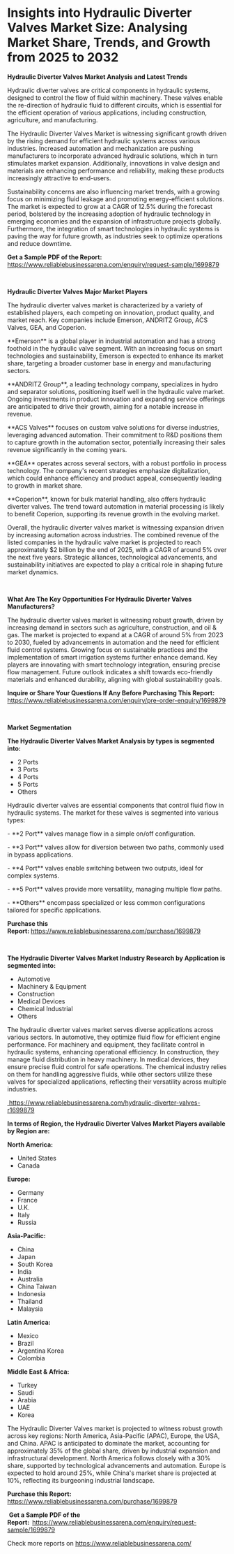 <p><h1>Insights into Hydraulic Diverter Valves Market Size: Analysing Market Share, Trends, and Growth from 2025 to 2032</h1></p><p><strong>Hydraulic Diverter Valves Market Analysis and Latest Trends</strong></p>
<p><p>Hydraulic diverter valves are critical components in hydraulic systems, designed to control the flow of fluid within machinery. These valves enable the re-direction of hydraulic fluid to different circuits, which is essential for the efficient operation of various applications, including construction, agriculture, and manufacturing.</p><p>The Hydraulic Diverter Valves Market is witnessing significant growth driven by the rising demand for efficient hydraulic systems across various industries. Increased automation and mechanization are pushing manufacturers to incorporate advanced hydraulic solutions, which in turn stimulates market expansion. Additionally, innovations in valve design and materials are enhancing performance and reliability, making these products increasingly attractive to end-users.</p><p>Sustainability concerns are also influencing market trends, with a growing focus on minimizing fluid leakage and promoting energy-efficient solutions. The market is expected to grow at a CAGR of 12.5% during the forecast period, bolstered by the increasing adoption of hydraulic technology in emerging economies and the expansion of infrastructure projects globally. Furthermore, the integration of smart technologies in hydraulic systems is paving the way for future growth, as industries seek to optimize operations and reduce downtime.</p></p>
<p><strong>Get a Sample PDF of the Report:&nbsp;</strong> <a href="https://www.reliablebusinessarena.com/enquiry/request-sample/1699879?utm_campaign=2632&utm_medium=2&utm_source=Github&utm_content=ia&utm_term=10042025&utm_id=hydraulic-diverter-valves">https://www.reliablebusinessarena.com/enquiry/request-sample/1699879</a></p>
<p>&nbsp;</p>
<p><strong>Hydraulic Diverter Valves Major Market Players</strong></p>
<p><p>The hydraulic diverter valves market is characterized by a variety of established players, each competing on innovation, product quality, and market reach. Key companies include Emerson, ANDRITZ Group, ACS Valves, GEA, and Coperion.</p><p>**Emerson** is a global player in industrial automation and has a strong foothold in the hydraulic valve segment. With an increasing focus on smart technologies and sustainability, Emerson is expected to enhance its market share, targeting a broader customer base in energy and manufacturing sectors.</p><p>**ANDRITZ Group**, a leading technology company, specializes in hydro and separator solutions, positioning itself well in the hydraulic valve market. Ongoing investments in product innovation and expanding service offerings are anticipated to drive their growth, aiming for a notable increase in revenue.</p><p>**ACS Valves** focuses on custom valve solutions for diverse industries, leveraging advanced automation. Their commitment to R&D positions them to capture growth in the automation sector, potentially increasing their sales revenue significantly in the coming years.</p><p>**GEA** operates across several sectors, with a robust portfolio in process technology. The company's recent strategies emphasize digitalization, which could enhance efficiency and product appeal, consequently leading to growth in market share.</p><p>**Coperion**, known for bulk material handling, also offers hydraulic diverter valves. The trend toward automation in material processing is likely to benefit Coperion, supporting its revenue growth in the evolving market.</p><p>Overall, the hydraulic diverter valves market is witnessing expansion driven by increasing automation across industries. The combined revenue of the listed companies in the hydraulic valve market is projected to reach approximately $2 billion by the end of 2025, with a CAGR of around 5% over the next five years. Strategic alliances, technological advancements, and sustainability initiatives are expected to play a critical role in shaping future market dynamics.</p></p>
<p>&nbsp;</p>
<p><strong>What Are The Key Opportunities For Hydraulic Diverter Valves Manufacturers?</strong></p>
<p><p>The hydraulic diverter valves market is witnessing robust growth, driven by increasing demand in sectors such as agriculture, construction, and oil & gas. The market is projected to expand at a CAGR of around 5% from 2023 to 2030, fueled by advancements in automation and the need for efficient fluid control systems. Growing focus on sustainable practices and the implementation of smart irrigation systems further enhance demand. Key players are innovating with smart technology integration, ensuring precise flow management. Future outlook indicates a shift towards eco-friendly materials and enhanced durability, aligning with global sustainability goals.</p></p>
<p><strong>Inquire or Share Your Questions If Any Before Purchasing This Report:</strong> <a href="https://www.reliablebusinessarena.com/enquiry/pre-order-enquiry/1699879?utm_campaign=2632&utm_medium=2&utm_source=Github&utm_content=ia&utm_term=10042025&utm_id=hydraulic-diverter-valves">https://www.reliablebusinessarena.com/enquiry/pre-order-enquiry/1699879</a></p>
<p>&nbsp;</p>
<p><strong>Market Segmentation</strong></p>
<p><strong>The Hydraulic Diverter Valves Market Analysis by types is segmented into:</strong></p>
<p><ul><li>2 Ports</li><li>3 Ports</li><li>4 Ports</li><li>5 Ports</li><li>Others</li></ul></p>
<p><p>Hydraulic diverter valves are essential components that control fluid flow in hydraulic systems. The market for these valves is segmented into various types: </p><p>- **2 Port** valves manage flow in a simple on/off configuration.</p><p>- **3 Port** valves allow for diversion between two paths, commonly used in bypass applications.</p><p>- **4 Port** valves enable switching between two outputs, ideal for complex systems.</p><p>- **5 Port** valves provide more versatility, managing multiple flow paths.</p><p>- **Others** encompass specialized or less common configurations tailored for specific applications.</p></p>
<p><strong>Purchase this Report:&nbsp;</strong><a href="https://www.reliablebusinessarena.com/purchase/1699879?utm_campaign=2632&utm_medium=2&utm_source=Github&utm_content=ia&utm_term=10042025&utm_id=hydraulic-diverter-valves">https://www.reliablebusinessarena.com/purchase/1699879</a></p>
<p>&nbsp;</p>
<p><strong>The Hydraulic Diverter Valves Market Industry Research by Application is segmented into:</strong></p>
<p><ul><li>Automotive</li><li>Machinery & Equipment</li><li>Construction</li><li>Medical Devices</li><li>Chemical Industrial</li><li>Others</li></ul></p>
<p><p>The hydraulic diverter valves market serves diverse applications across various sectors. In automotive, they optimize fluid flow for efficient engine performance. For machinery and equipment, they facilitate control in hydraulic systems, enhancing operational efficiency. In construction, they manage fluid distribution in heavy machinery. In medical devices, they ensure precise fluid control for safe operations. The chemical industry relies on them for handling aggressive fluids, while other sectors utilize these valves for specialized applications, reflecting their versatility across multiple industries.</p></p>
<p><a href="https://www.reliablebusinessarena.com/hydraulic-diverter-valves-r1699879?utm_campaign=2632&utm_medium=2&utm_source=Github&utm_content=ia&utm_term=10042025&utm_id=hydraulic-diverter-valves">&nbsp;https://www.reliablebusinessarena.com/hydraulic-diverter-valves-r1699879</a></p>
<p><strong>In terms of Region, the Hydraulic Diverter Valves Market Players available by Region are:</strong></p>
<p>
    <p> <strong> North America: </strong>
        <ul>
            <li>United States</li>
            <li>Canada</li>
        </ul>
        </p> 
    <p> <strong> Europe: </strong>
        <ul>
            <li>Germany</li>
            <li>France</li>
            <li>U.K.</li>
            <li>Italy</li>
            <li>Russia</li>
        </ul>
        </p> 
    <p> <strong> Asia-Pacific: </strong>
        <ul>
            <li>China</li>
            <li>Japan</li>
            <li>South Korea</li>
            <li>India</li>
            <li>Australia</li>
            <li>China Taiwan</li>
            <li>Indonesia</li>
            <li>Thailand</li>
            <li>Malaysia</li>
        </ul>
        </p> 
    <p> <strong> Latin America: </strong>
        <ul>
            <li>Mexico</li>
            <li>Brazil</li>
            <li>Argentina Korea</li>
            <li>Colombia</li>
        </ul>
        </p> 
    <p> <strong> Middle East & Africa: </strong>
        <ul>
            <li>Turkey</li>
            <li>Saudi</li>
            <li>Arabia</li>
            <li>UAE</li>
            <li>Korea</li>
        </ul>
    </p>
    </p>
<p><p>The Hydraulic Diverter Valves market is projected to witness robust growth across key regions: North America, Asia-Pacific (APAC), Europe, the USA, and China. APAC is anticipated to dominate the market, accounting for approximately 35% of the global share, driven by industrial expansion and infrastructural development. North America follows closely with a 30% share, supported by technological advancements and automation. Europe is expected to hold around 25%, while China's market share is projected at 10%, reflecting its burgeoning industrial landscape.</p></p>
<p><strong>Purchase this Report: </strong><a href="https://www.reliablebusinessarena.com/purchase/1699879?utm_campaign=2632&utm_medium=2&utm_source=Github&utm_content=ia&utm_term=10042025&utm_id=hydraulic-diverter-valves">https://www.reliablebusinessarena.com/purchase/1699879</a></p>
<p>&nbsp;<strong>Get a Sample PDF of the Report:&nbsp;&nbsp;</strong><a href="https://www.reliablebusinessarena.com/enquiry/request-sample/1699879?utm_campaign=2632&utm_medium=2&utm_source=Github&utm_content=ia&utm_term=10042025&utm_id=hydraulic-diverter-valves">https://www.reliablebusinessarena.com/enquiry/request-sample/1699879</a></p>
<p><strong></strong></p>
<p>Check more reports on <a href="https://www.reliablebusinessarena.com/?utm_campaign=2632&utm_medium=2&utm_source=Github&utm_content=ia&utm_term=10042025&utm_id=hydraulic-diverter-valves">https://www.reliablebusinessarena.com/</a></p>